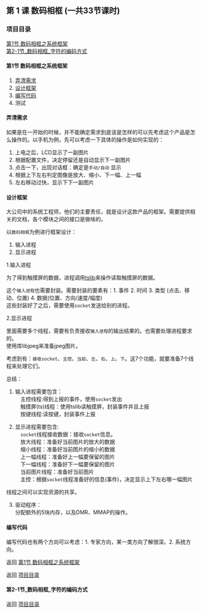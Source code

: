 ## 第 1 课 数码相框  (一共33节课时)

### 项目目录  

[第1节 数码相框之系统框架](#第1节_数码相框之系统框架)  
[第2-1节_数码相框_字符的编码方式](#第2-1节_数码相框_字符的编码方式)  


#### 第1节 数码相框之系统框架  

1. [弄清需求](#弄清需求)
2. [设计框架](#设计框架)
3. [编写代码](#编写代码)
4. 测试

#### 弄清需求    
如果是在一开始的时候，并不能确定需求到底该是怎样的可以先考虑这个产品是怎么操作的。以手机为例，先可以考虑一下具体的操作是如何实现的：  
1. 上电之后，LCD显示了一副图片    
2. 根据配置文件，决定停留还是自动显示下一副图片  
3. 点击一下，出现对话框：确定是```手动/自动``` 显示  
4. 根据上下左右判定图像是放大、缩小、下一幅、上一幅  
5. 左右移动过快，显示下下一副图片  

#### 设计框架    
大公司中的系统工程师，他们的主要责任，就是设计这款产品的框架。需要提供相关的文档，各个模块之间的接口是做啥的。  

以```数码相框```为例进行框架设计：  
1. 输入进程  
2. 显示进程  


1.输入进程  

为了得到触摸屏的数据，进程调用[tslib](https://baike.baidu.com/item/tslib/722869?fr=aladdin)来操作读取触摸屏的数据。  

这个```输入进程```也需要封装。需要封装的要素有：1. 事件 2. 时间 3. 类型 (点击、移动、位置) 4. 数据(位置、方向/速度/幅度)  
这些封装好了之后，需要使用```socket```发送给别的进程。  

2.显示进程  

里面需要多个线程，需要有负责接收```输入进程```的输出结果的。也需要处理进程要求的。    
使用库libjpeg来准备jpeg图片。  

考虑到有：```接收socket```、```主控```、```当前```、```左```、```右```、```上```、```下```。这7个功能，就要准备7个线程来处理它们。

总结：  
1. 输入进程需要包含：  
&emsp;主控线程:得到上报的事件，使用```socket```发出  
&emsp;触摸屏(ts)线程：使用tslib读触摸屏，封装事件并且上报  
&emsp;按键线程:读按键，封装事件上报  

2. 显示进程需要包含:    
&emsp;```socket```线程接收数据：接收```socket```信息。  
&emsp;放大线程：准备好当前图片的放大的数据    
&emsp;缩小线程：准备好当前图片的缩小的数据  
&emsp;上一幅线程：准备好上一幅要保留的图片  
&emsp;下一幅线程：准备好下一幅要保留的图片  
&emsp;当前图片线程：准备好当前图片  
&emsp;主控：根据```socket```线程准备好的信息(事件)，决定显示上下左右哪一幅图片  

线程之间可以实现资源的共享。  

3. 驱动程序：  
分配额外的5块内存，以及DMR、MMAP的操作。  

#### 编写代码  
编写代码也有两个方向可以考虑：1. 专家方向，某一类方向了解很深。2. 系统方向。    


返回 [第1节 数码相框之系统框架](#第1节数码相框之系统框架)

返回 [项目目录](#项目目录)  

#### 第2-1节_数码相框_字符的编码方式     


返回 [项目目录](#项目目录)  

